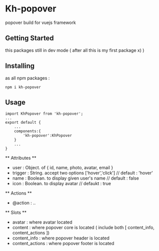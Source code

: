 # Kh-popover

popover build for vuejs framework

## Getting Started

this packages still in dev mode ( after all this is my first package x) )

## Installing

as all npm packages : 

```
npm i kh-popover
```

## Usage

```
import KhPopover from 'kh-popover';
...
export default {
	...
	components:{
		'kh-popover':KhPopover
	}
	...
}
```
** Attributes **
- user : Object. of { id, name, photo, avatar, email }
- trigger : String. accept two options ['hover','click'] // default : 'hover'
- name : Boolean. to display given user's name // default : false
- icon : Boolean. to display avatar // defaukt : true

** Actions **
- @action : ..

** Slots **
- avatar : where avatar located
- content : where popover core is located ( include both [ content_info, content_actions ])
- content_info : where popover header is located
- content_actions : where popover footer is located